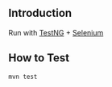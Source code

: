 ## Introduction
Run with [TestNG](https://testng.org/) + [Selenium](https://www.selenium.dev/)

## How to Test
```shell
mvn test
```
